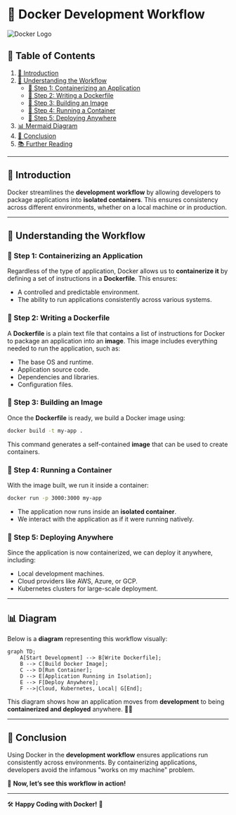 # 🐳 Docker Development Workflow

![Docker Logo](https://www.docker.com/wp-content/uploads/2022/03/Moby-logo.png)

## 📖 Table of Contents
1. [📌 Introduction](#-introduction)
2. [📝 Understanding the Workflow](#-understanding-the-workflow)
   - [🔹 Step 1: Containerizing an Application](#-step-1-containerizing-an-application)
   - [🔹 Step 2: Writing a Dockerfile](#-step-2-writing-a-dockerfile)
   - [🔹 Step 3: Building an Image](#-step-3-building-an-image)
   - [🔹 Step 4: Running a Container](#-step-4-running-a-container)
   - [🔹 Step 5: Deploying Anywhere](#-step-5-deploying-anywhere)
3. [📊 Mermaid Diagram](#-mermaid-diagram)
4. [🚀 Conclusion](#-conclusion)
5. [📚 Further Reading](#-further-reading)

---

## 📌 Introduction
Docker streamlines the **development workflow** by allowing developers to package applications into **isolated containers**. This ensures consistency across different environments, whether on a local machine or in production.

---

## 📝 Understanding the Workflow

### 🔹 Step 1: Containerizing an Application
Regardless of the type of application, Docker allows us to **containerize it** by defining a set of instructions in a **Dockerfile**. This ensures:
- A controlled and predictable environment.
- The ability to run applications consistently across various systems.

### 🔹 Step 2: Writing a Dockerfile
A **Dockerfile** is a plain text file that contains a list of instructions for Docker to package an application into an **image**. This image includes everything needed to run the application, such as:
- The base OS and runtime.
- Application source code.
- Dependencies and libraries.
- Configuration files.

### 🔹 Step 3: Building an Image
Once the **Dockerfile** is ready, we build a Docker image using:
```sh
docker build -t my-app .
```
This command generates a self-contained **image** that can be used to create containers.

### 🔹 Step 4: Running a Container
With the image built, we run it inside a container:
```sh
docker run -p 3000:3000 my-app
```
- The application now runs inside an **isolated container**.
- We interact with the application as if it were running natively.

### 🔹 Step 5: Deploying Anywhere
Since the application is now containerized, we can deploy it anywhere, including:
- Local development machines.
- Cloud providers like AWS, Azure, or GCP.
- Kubernetes clusters for large-scale deployment.

---

## 📊 Diagram
Below is a **diagram** representing this workflow visually:

```mermaid
graph TD;
    A[Start Development] --> B[Write Dockerfile];
    B --> C[Build Docker Image];
    C --> D[Run Container];
    D --> E[Application Running in Isolation];
    E --> F[Deploy Anywhere];
    F -->|Cloud, Kubernetes, Local| G[End];
```

This diagram shows how an application moves from **development** to being **containerized and deployed** anywhere. 🚀🐳

---

## 🚀 Conclusion
Using Docker in the **development workflow** ensures applications run consistently across environments. By containerizing applications, developers avoid the infamous "works on my machine" problem.

🚀 **Now, let’s see this workflow in action!**

---

🛠️ **Happy Coding with Docker!** 🐳

